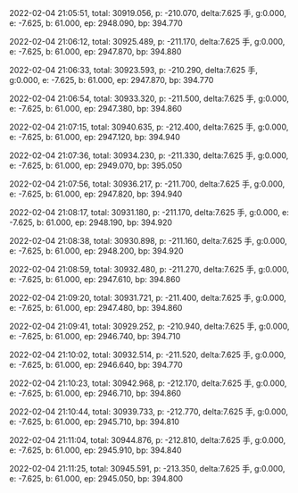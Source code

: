2022-02-04 21:05:51, total: 30919.056, p: -210.070, delta:7.625 手, g:0.000, e: -7.625, b: 61.000, ep: 2948.090, bp: 394.770

2022-02-04 21:06:12, total: 30925.489, p: -211.170, delta:7.625 手, g:0.000, e: -7.625, b: 61.000, ep: 2947.870, bp: 394.880

2022-02-04 21:06:33, total: 30923.593, p: -210.290, delta:7.625 手, g:0.000, e: -7.625, b: 61.000, ep: 2947.870, bp: 394.770

2022-02-04 21:06:54, total: 30933.320, p: -211.500, delta:7.625 手, g:0.000, e: -7.625, b: 61.000, ep: 2947.380, bp: 394.860

2022-02-04 21:07:15, total: 30940.635, p: -212.400, delta:7.625 手, g:0.000, e: -7.625, b: 61.000, ep: 2947.120, bp: 394.940

2022-02-04 21:07:36, total: 30934.230, p: -211.330, delta:7.625 手, g:0.000, e: -7.625, b: 61.000, ep: 2949.070, bp: 395.050

2022-02-04 21:07:56, total: 30936.217, p: -211.700, delta:7.625 手, g:0.000, e: -7.625, b: 61.000, ep: 2947.820, bp: 394.940

2022-02-04 21:08:17, total: 30931.180, p: -211.170, delta:7.625 手, g:0.000, e: -7.625, b: 61.000, ep: 2948.190, bp: 394.920

2022-02-04 21:08:38, total: 30930.898, p: -211.160, delta:7.625 手, g:0.000, e: -7.625, b: 61.000, ep: 2948.200, bp: 394.920

2022-02-04 21:08:59, total: 30932.480, p: -211.270, delta:7.625 手, g:0.000, e: -7.625, b: 61.000, ep: 2947.610, bp: 394.860

2022-02-04 21:09:20, total: 30931.721, p: -211.400, delta:7.625 手, g:0.000, e: -7.625, b: 61.000, ep: 2947.480, bp: 394.860

2022-02-04 21:09:41, total: 30929.252, p: -210.940, delta:7.625 手, g:0.000, e: -7.625, b: 61.000, ep: 2946.740, bp: 394.710

2022-02-04 21:10:02, total: 30932.514, p: -211.520, delta:7.625 手, g:0.000, e: -7.625, b: 61.000, ep: 2946.640, bp: 394.770

2022-02-04 21:10:23, total: 30942.968, p: -212.170, delta:7.625 手, g:0.000, e: -7.625, b: 61.000, ep: 2946.710, bp: 394.860

2022-02-04 21:10:44, total: 30939.733, p: -212.770, delta:7.625 手, g:0.000, e: -7.625, b: 61.000, ep: 2945.710, bp: 394.810

2022-02-04 21:11:04, total: 30944.876, p: -212.810, delta:7.625 手, g:0.000, e: -7.625, b: 61.000, ep: 2945.910, bp: 394.840

2022-02-04 21:11:25, total: 30945.591, p: -213.350, delta:7.625 手, g:0.000, e: -7.625, b: 61.000, ep: 2945.050, bp: 394.800
